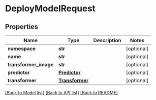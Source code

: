 # DeployModelRequest

## Properties
Name | Type | Description | Notes
------------ | ------------- | ------------- | -------------
**namespace** | **str** |  | [optional] 
**name** | **str** |  | [optional] 
**transformer_image** | **str** |  | [optional] 
**predictor** | [**Predictor**](Predictor.md) |  | [optional] 
**transformer** | [**Transformer**](Transformer.md) |  | [optional] 

[[Back to Model list]](../README.md#documentation-for-models) [[Back to API list]](../README.md#documentation-for-api-endpoints) [[Back to README]](../README.md)



